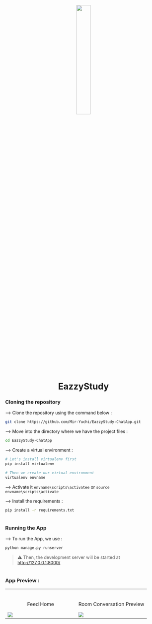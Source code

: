 <div align="center">
<img width="30%" src="https://github.com/Mir-Yuchi/EazzyStudy-ChatApp/assets/120498914/43540baf-231e-48ae-a274-a5aa4875d509">

# EazzyStudy
</div>

### Cloning the repository

--> Clone the repository using the command below :
```bash
git clone https://github.com/Mir-Yuchi/EazzyStudy-ChatApp.git

```

--> Move into the directory where we have the project files : 
```bash
cd EazzyStudy-ChatApp

```

--> Create a virtual environment :
```bash
# Let's install virtualenv first
pip install virtualenv

# Then we create our virtual environment
virtualenv envname

```

--> Activate it `envname\scripts\activatee` or `source envname\scripts\activate`

--> Install the requirements :
```bash
pip install -r requirements.txt

```

#

### Running the App

--> To run the App, we use :
```bash
python manage.py runserver

```

> ⚠ Then, the development server will be started at http://127.0.0.1:8000/

#

### App Preview :

<table width="100%"> 
<tr>
<td width="50%">      
&nbsp; 
<br>
<p align="center">
  Feed Home
</p>
<img src="https://github.com/Mir-Yuchi/EazzyStudy-ChatApp/assets/120498914/6d4b3169-6ff3-45d9-af5a-9567957485d2">
</td> 
<td width="50%">
<br>
<p align="center">
  Room Conversation Preview
</p>
<img src="https://github.com/Mir-Yuchi/EazzyStudy-ChatApp/assets/120498914/a04e35ea-fa4d-4f63-9807-ad526e0b48c5">  
</td>
</table>

